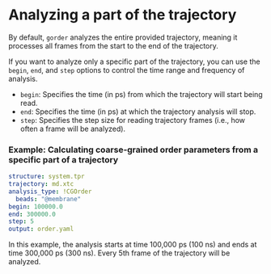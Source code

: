 # Analyzing a part of the trajectory

By default, `gorder` analyzes the entire provided trajectory, meaning it processes all frames from the start to the end of the trajectory.

If you want to analyze only a specific part of the trajectory, you can use the `begin`, `end`, and `step` options to control the time range and frequency of analysis.

- `begin`: Specifies the time (in ps) from which the trajectory will start being read.
- `end`: Specifies the time (in ps) at which the trajectory analysis will stop.
- `step`: Specifies the step size for reading trajectory frames (i.e., how often a frame will be analyzed).

### Example: Calculating coarse-grained order parameters from a specific part of a trajectory

```yaml
structure: system.tpr
trajectory: md.xtc
analysis_type: !CGOrder
  beads: "@membrane"
begin: 100000.0
end: 300000.0
step: 5
output: order.yaml
```

In this example, the analysis starts at time 100,000 ps (100 ns) and ends at time 300,000 ps (300 ns). Every 5th frame of the trajectory will be analyzed.